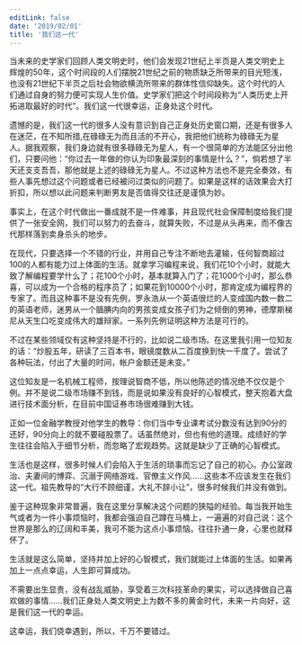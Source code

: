 ```yaml
---
editLink: false
date: '2019/02/01'
title: '我们这一代'
---
```


<ActicleMeta/>

当未来的史学家们回顾人类文明史时，他们会发现21世纪上半页是人类文明史上辉煌的50年，这个时间段的人们摆脱21世纪之前的物质缺乏所带来的目光短浅，也没有21世纪下半页之后社会物欲横流所带来的群体性信仰缺失。这个时代的人们通过自身的努力便可实现人生价值。史学家们把这个时间段称为“人类历史上开拓进取最好的时代”。我们这一代很幸运，正身处这个时代。

遗憾的是，我们这一代的很多人没有意识到自己正身处历史窗口期，还是有很多人在迷茫，在不知所措,在碌碌无为而且活的不开心，我把他们统称为碌碌无为星人。据我观察，我们身边就有很多碌碌无为星人，有一个很简单的方法能区分出他们，只要问他：“你过去一年做的你认为印象最深刻的事情是什么？”，倘若想了半天还支支吾吾，那他就是上述的碌碌无为星人。不过这种方法也不是完全奏效，有些人事先想过这个问题或者已经被问过类似的问题了。如果是这样的话效果会大打折扣，所以想以此问题来判断男友是否值得交往还是谨慎为妙。

事实上，在这个时代做出一番成就不是一件难事，并且现代社会保障制度给我们提供了一张安全网，我们可以努力的去奋斗，就算失败，不过是从头再来，而不像古代那样落到卖身杀头的地步。

在现代，只要选择一个不错的行业，并用自己专注不断地去灌输，任何智商超过100的人都有能力过上体面的生活。就拿学习编程来说，我们花10个小时，就能大致了解编程要学什么了；花100个小时，基本就算入门了；花1000个小时，那么恭喜，可以成为一个合格的程序员了；如果花到10000个小时，那肯定成为编程界的专家了。而且这种事不是没有先例，罗永浩从一个英语很烂的人变成国内数一数二的英语老师，迷男从一个腼腆内向的男孩变成女孩子们为之倾倒的男神，德摩斯梯尼从天生口吃变成伟大的雄辩家。一系列先例证明这种方法是可行的。

不过在某些领域仅有这种坚持是不行的，比如说二级市场。在这里我引用一位知友的话：“炒股五年，研读了三百本书，眼镜度数从二百度换到快一千度了。尝试了各种玩法，付出了大量的时间，帐户金额还是未变。”

这位知友是一名机械工程师，按理说智商不低，所以他陈述的情况绝不仅仅是个例。并不是说二级市场赚不到钱，而是说如果没有良好的心智模式，整天抱着大盘进行技术面分析，在目前中国证券市场很难赚到大钱。

正如一位金融学教授对他学生的教导：你们当中专业课考试分数没有达到90分的还好，90分向上的就不要碰股票了。话虽然绝对，但也有他的道理。成绩好的学生往往会陷入于细节分析，而忽略了宏观趋势。这就是缺少了正确的心智模式。

生活也是这样，很多时候人们会陷入于生活的琐事而忘记了自己的初心。办公室政治、夫妻间的博弈、沉溺于网络游戏、官僚主义作风......这些本不应该发生在我们这一代。祖先教导的“大行不顾细谨，大礼不辞小让”，很多时候我们并没有做到。

鉴于这种现象非常普遍，我在这里分享解决这个问题的狭隘的经验。每当我开始生气或者为一件小事烦恼时，我都会强迫自己蹲在马桶上，一遍遍的对自己说：这个世界是那么的辽阔和丰美，我可不能为这点小事烦恼。往往扑通一身，心里也就释怀了。

生活就是这么简单，坚持并加上好的心智模式，我们就能过上体面的生活。如果再加上一点点幸运，人生即可算成功。

不需要出生显贵，没有战乱威胁，享受着三次科技革命的果实，可以选择做自己喜欢做的事情......我们正身处人类文明史上为数不多的黄金时代，未来一片向好，这是我们这一代的幸运。

这幸运，我们侥幸遇到，所以，千万不要错过。